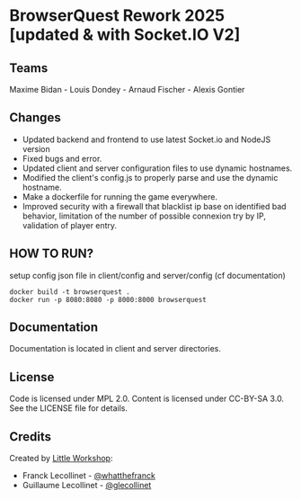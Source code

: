 # BrowserQuest Rework 2025 [updated & with Socket.IO V2]

## Teams

Maxime Bidan - Louis Dondey - Arnaud Fischer - Alexis Gontier

## Changes

- Updated backend and frontend to use latest Socket.io and NodeJS version
- Fixed bugs and error.
- Updated client and server configuration files to use dynamic hostnames.
- Modified the client's config.js to properly parse and use the dynamic hostname.
- Make a dockerfile for running the game everywhere.
- Improved security with a firewall that blacklist ip base on identified bad behavior, limitation of the number of possible connexion try by IP, validation of player entry.

## HOW TO RUN?

setup config json file in client/config and server/config (cf documentation)

```shell
docker build -t browserquest .
docker run -p 8080:8080 -p 8000:8000 browserquest
```

## Documentation

Documentation is located in client and server directories.

## License

Code is licensed under MPL 2.0. Content is licensed under CC-BY-SA 3.0.
See the LICENSE file for details.

## Credits

Created by [Little Workshop](http://www.littleworkshop.fr):

- Franck Lecollinet - [@whatthefranck](http://twitter.com/whatthefranck)
- Guillaume Lecollinet - [@glecollinet](http://twitter.com/glecollinet)
